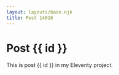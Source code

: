 ```yaml
---
layout: layouts/base.njk
title: Post 14016
---
```


# Post {{ id }}

This is post {{ id }} in my Eleventy project.
